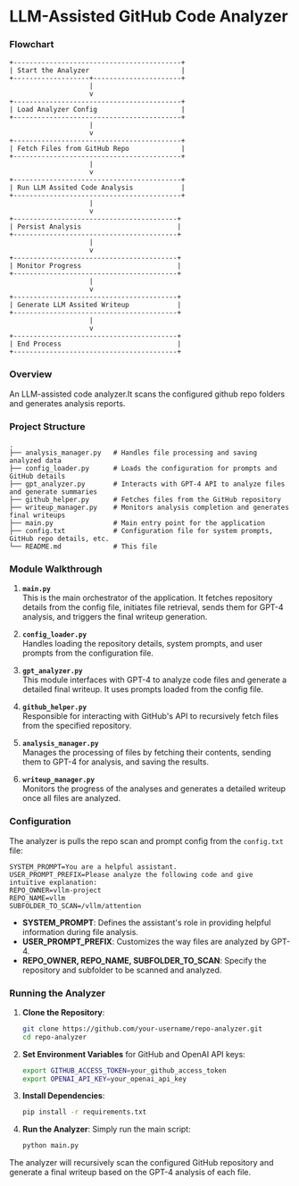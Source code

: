 # LLM-Assisted GitHub Code Analyzer

### Flowchart
```plaintext
+------------------------------------------+
| Start the Analyzer                       |
+-------------------+----------------------+
                    |
                    v
+------------------------------------------+
| Load Analyzer Config                     |
+------------------------------------------+
                    |
                    v
+------------------------------------------+
| Fetch Files from GitHub Repo             |
+------------------------------------------+
                    |
                    v
+------------------------------------------+
| Run LLM Assited Code Analysis            |
+------------------------------------------+
                    |
                    v
+-----------------------------------------+
| Persist Analysis                        |
+-----------------------------------------+
                    |
                    v
+-----------------------------------------+
| Monitor Progress                        |
+-----------------------------------------+
                    |
                    v
+-----------------------------------------+
| Generate LLM Assited Writeup            |
+-----------------------------------------+
                    |
                    v
+-----------------------------------------+
| End Process                             |
+-----------------------------------------+
```

### Overview
An LLM-assisted code analyzer.It scans the configured github repo folders and generates analysis reports.   

### Project Structure

```plaintext
.
├── analysis_manager.py   # Handles file processing and saving analyzed data
├── config_loader.py      # Loads the configuration for prompts and GitHub details
├── gpt_analyzer.py       # Interacts with GPT-4 API to analyze files and generate summaries
├── github_helper.py      # Fetches files from the GitHub repository
├── writeup_manager.py    # Monitors analysis completion and generates final writeups
├── main.py               # Main entry point for the application
├── config.txt            # Configuration file for system prompts, GitHub repo details, etc.
└── README.md             # This file
```

### Module Walkthrough

1. **`main.py`**  
   This is the main orchestrator of the application. It fetches repository details from the config file, initiates file retrieval, sends them for GPT-4 analysis, and triggers the final writeup generation.
   
2. **`config_loader.py`**  
   Handles loading the repository details, system prompts, and user prompts from the configuration file.

3. **`gpt_analyzer.py`**  
   This module interfaces with GPT-4 to analyze code files and generate a detailed final writeup. It uses prompts loaded from the config file.

4. **`github_helper.py`**  
   Responsible for interacting with GitHub's API to recursively fetch files from the specified repository.

5. **`analysis_manager.py`**  
   Manages the processing of files by fetching their contents, sending them to GPT-4 for analysis, and saving the results.

6. **`writeup_manager.py`**  
   Monitors the progress of the analyses and generates a detailed writeup once all files are analyzed.

### Configuration

The analyzer is pulls the repo scan and prompt config from  the `config.txt` file:

```plaintext
SYSTEM_PROMPT=You are a helpful assistant.
USER_PROMPT_PREFIX=Please analyze the following code and give intuitive explanation:
REPO_OWNER=vllm-project
REPO_NAME=vllm
SUBFOLDER_TO_SCAN=/vllm/attention
```

- **SYSTEM_PROMPT**: Defines the assistant's role in providing helpful information during file analysis.
- **USER_PROMPT_PREFIX**: Customizes the way files are analyzed by GPT-4.
- **REPO_OWNER, REPO_NAME, SUBFOLDER_TO_SCAN**: Specify the repository and subfolder to be scanned and analyzed.

### Running the Analyzer

1. **Clone the Repository**:
   ```bash
   git clone https://github.com/your-username/repo-analyzer.git
   cd repo-analyzer
   ```

2. **Set Environment Variables** for GitHub and OpenAI API keys:
   ```bash
   export GITHUB_ACCESS_TOKEN=your_github_access_token
   export OPENAI_API_KEY=your_openai_api_key
   ```

3. **Install Dependencies**:
   ```bash
   pip install -r requirements.txt
   ```

4. **Run the Analyzer**:
   Simply run the main script:
   ```bash
   python main.py
   ```

The analyzer will recursively scan the configured GitHub repository and generate a final writeup based on the GPT-4 analysis of each file.